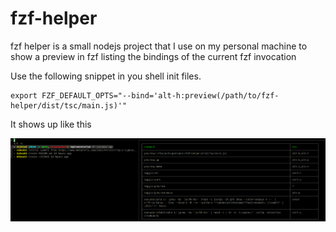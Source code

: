 # fzf-helper

fzf helper is a small nodejs project that I use on my personal machine to show a preview in fzf listing the bindings of the current fzf invocation

Use the following snippet in you shell init files.

```
export FZF_DEFAULT_OPTS="--bind='alt-h:preview(/path/to/fzf-helper/dist/tsc/main.js)'"
```

It shows up like this

<img src="media/preview.png"/>
